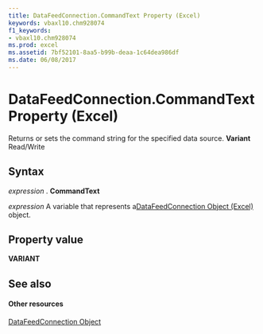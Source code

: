```yaml
---
title: DataFeedConnection.CommandText Property (Excel)
keywords: vbaxl10.chm928074
f1_keywords:
- vbaxl10.chm928074
ms.prod: excel
ms.assetid: 7bf52101-8aa5-b99b-deaa-1c64dea986df
ms.date: 06/08/2017
---
```



# DataFeedConnection.CommandText Property (Excel)

Returns or sets the command string for the specified data source. **Variant** Read/Write


## Syntax

 _expression_ . **CommandText**

 _expression_ A variable that represents a[DataFeedConnection Object (Excel)](datafeedconnection-object-excel.md) object.


## Property value

 **VARIANT**


## See also


#### Other resources



[DataFeedConnection Object](datafeedconnection-object-excel.md)

